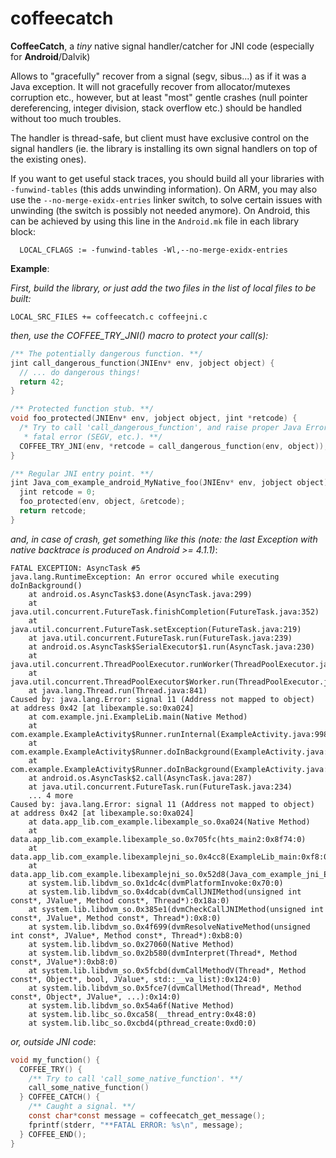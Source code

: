 coffeecatch
===========

**CoffeeCatch**, a *tiny* native signal handler/catcher for JNI code (especially for **Android**/Dalvik)

Allows to "gracefully" recover from a signal (segv, sibus...) as if it was a Java exception. It will not gracefully recover from allocator/mutexes corruption etc., however, but at least "most" gentle crashes (null pointer dereferencing, integer division, stack overflow etc.) should be handled without too much troubles.

The handler is thread-safe, but client must have exclusive control on the signal handlers (ie. the library is installing its own signal handlers on top of the existing ones).

If you want to get useful stack traces, you should build all your libraries with `-funwind-tables` (this adds unwinding information). On ARM, you may also use the `--no-merge-exidx-entries` linker switch, to solve certain issues with unwinding (the switch is possibly not needed anymore). On Android, this can be achieved by using this line in the `Android.mk` file in each library block:
```
  LOCAL_CFLAGS := -funwind-tables -Wl,--no-merge-exidx-entries
```

**Example**:

*First, build the library, or just add the two files in the list of local files to be built:*
```
LOCAL_SRC_FILES += coffeecatch.c coffeejni.c
```

*then, use the COFFEE_TRY_JNI() macro to protect your call(s):*

```c
/** The potentially dangerous function. **/
jint call_dangerous_function(JNIEnv* env, jobject object) {
  // ... do dangerous things!
  return 42;
}

/** Protected function stub. **/
void foo_protected(JNIEnv* env, jobject object, jint *retcode) {
  /* Try to call 'call_dangerous_function', and raise proper Java Error upon 
   * fatal error (SEGV, etc.). **/
  COFFEE_TRY_JNI(env, *retcode = call_dangerous_function(env, object));
}

/** Regular JNI entry point. **/
jint Java_com_example_android_MyNative_foo(JNIEnv* env, jobject object) {
  jint retcode = 0;
  foo_protected(env, object, &retcode);
  return retcode;
}
```

*and, in case of crash, get something like this (note: the last Exception with native backtrace is produced on Android >= 4.1.1)*:
```
FATAL EXCEPTION: AsyncTask #5
java.lang.RuntimeException: An error occured while executing doInBackground()
	at android.os.AsyncTask$3.done(AsyncTask.java:299)
	at java.util.concurrent.FutureTask.finishCompletion(FutureTask.java:352)
	at java.util.concurrent.FutureTask.setException(FutureTask.java:219)
	at java.util.concurrent.FutureTask.run(FutureTask.java:239)
	at android.os.AsyncTask$SerialExecutor$1.run(AsyncTask.java:230)
	at java.util.concurrent.ThreadPoolExecutor.runWorker(ThreadPoolExecutor.java:1080)
	at java.util.concurrent.ThreadPoolExecutor$Worker.run(ThreadPoolExecutor.java:573)
	at java.lang.Thread.run(Thread.java:841)
Caused by: java.lang.Error: signal 11 (Address not mapped to object) at address 0x42 [at libexample.so:0xa024]
	at com.example.jni.ExampleLib.main(Native Method)
	at com.example.ExampleActivity$Runner.runInternal(ExampleActivity.java:998)
	at com.example.ExampleActivity$Runner.doInBackground(ExampleActivity.java:919)
	at com.example.ExampleActivity$Runner.doInBackground(ExampleActivity.java:1)
	at android.os.AsyncTask$2.call(AsyncTask.java:287)
	at java.util.concurrent.FutureTask.run(FutureTask.java:234)
	... 4 more
Caused by: java.lang.Error: signal 11 (Address not mapped to object) at address 0x42 [at libexample.so:0xa024]
	at data.app_lib.com_example.libexample_so.0xa024(Native Method)
	at data.app_lib.com_example.libexample_so.0x705fc(hts_main2:0x8f74:0)
	at data.app_lib.com_example.libexamplejni_so.0x4cc8(ExampleLib_main:0xf8:0)
	at data.app_lib.com_example.libexamplejni_so.0x52d8(Java_com_example_jni_ExampleLib_main:0x64:0)
	at system.lib.libdvm_so.0x1dc4c(dvmPlatformInvoke:0x70:0)
	at system.lib.libdvm_so.0x4dcab(dvmCallJNIMethod(unsigned int const*, JValue*, Method const*, Thread*):0x18a:0)
	at system.lib.libdvm_so.0x385e1(dvmCheckCallJNIMethod(unsigned int const*, JValue*, Method const*, Thread*):0x8:0)
	at system.lib.libdvm_so.0x4f699(dvmResolveNativeMethod(unsigned int const*, JValue*, Method const*, Thread*):0xb8:0)
	at system.lib.libdvm_so.0x27060(Native Method)
	at system.lib.libdvm_so.0x2b580(dvmInterpret(Thread*, Method const*, JValue*):0xb8:0)
	at system.lib.libdvm_so.0x5fcbd(dvmCallMethodV(Thread*, Method const*, Object*, bool, JValue*, std::__va_list):0x124:0)
	at system.lib.libdvm_so.0x5fce7(dvmCallMethod(Thread*, Method const*, Object*, JValue*, ...):0x14:0)
	at system.lib.libdvm_so.0x54a6f(Native Method)
	at system.lib.libc_so.0xca58(__thread_entry:0x48:0)
	at system.lib.libc_so.0xcbd4(pthread_create:0xd0:0)
```

*or, outside JNI code*:
```c
void my_function() {
  COFFEE_TRY() {
    /** Try to call 'call_some_native_function'. **/
    call_some_native_function()
  } COFFEE_CATCH() {
    /** Caught a signal. **/
    const char*const message = coffeecatch_get_message();
    fprintf(stderr, "**FATAL ERROR: %s\n", message);
  } COFFEE_END();
}
```
